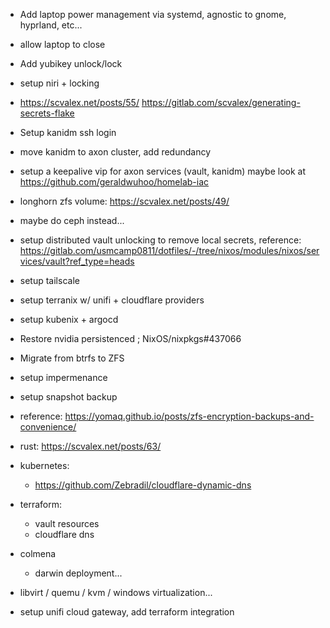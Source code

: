 - Add laptop power management via systemd, agnostic to gnome, hyprland, etc...

- allow laptop to close

- Add yubikey unlock/lock

- setup niri + locking

- https://scvalex.net/posts/55/ https://gitlab.com/scvalex/generating-secrets-flake

- Setup kanidm ssh login

- move kanidm to axon cluster, add redundancy

- setup a keepalive vip for axon services (vault, kanidm) maybe look at https://github.com/geraldwuhoo/homelab-iac

- longhorn zfs volume: https://scvalex.net/posts/49/

- maybe do ceph instead...

- setup distributed vault unlocking to remove local secrets, reference: https://gitlab.com/usmcamp0811/dotfiles/-/tree/nixos/modules/nixos/services/vault?ref_type=heads

- setup tailscale

- setup terranix w/ unifi + cloudflare providers

- setup kubenix + argocd

- Restore nvidia persistenced ; NixOS/nixpkgs#437066

- Migrate from btrfs to ZFS

- setup impermenance

- setup snapshot backup

- reference: https://yomaq.github.io/posts/zfs-encryption-backups-and-convenience/

- rust: https://scvalex.net/posts/63/

- kubernetes:
  - https://github.com/Zebradil/cloudflare-dynamic-dns

- terraform:
  - vault resources
  - cloudflare dns

- colmena
  - darwin deployment...

- libvirt / quemu / kvm / windows virtualization...

- setup unifi cloud gateway, add terraform integration
